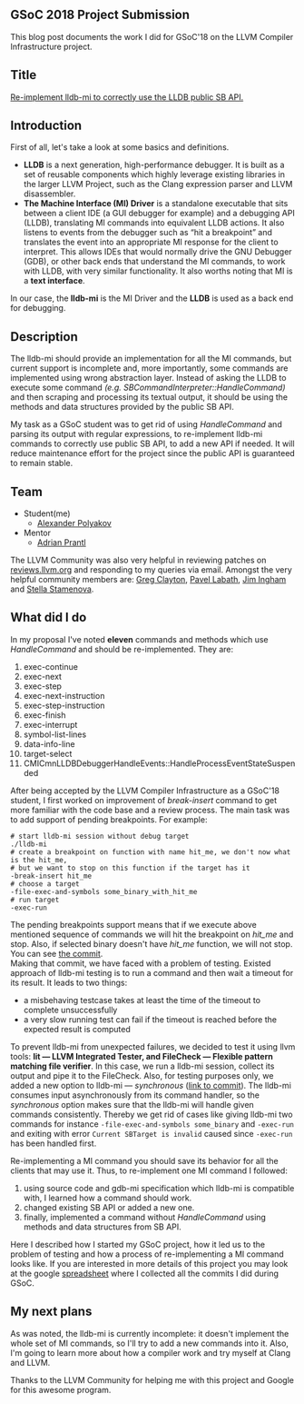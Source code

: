 ## GSoC 2018 Project Submission
This blog post documents the work I did for GSoC'18 on the LLVM Compiler Infrastructure project.

## Title
[Re-implement lldb-mi to correctly use the LLDB public SB API.](http://llvm.org/OpenProjects.html#lldb-reimplement-lldb-mi)

## Introduction
First of all, let's take a look at some basics and definitions.  
* **LLDB** is a next generation, high-performance debugger. It is built as a set of reusable components which highly leverage existing libraries in the larger LLVM Project, such as the Clang expression parser and LLVM disassembler.  
* **The Machine Interface (MI) Driver** is a standalone executable that sits between a client IDE (a GUI debugger for example) and a debugging API (LLDB), translating MI commands into equivalent LLDB actions. It also listens to events from the debugger such as “hit a breakpoint” and translates the event into an appropriate MI response for the client to interpret. This allows IDEs that would normally drive the GNU Debugger (GDB), or other back ends that understand the MI commands, to work with LLDB, with very similar functionality. It also worths noting that MI is a **text interface**.

In our case, the **lldb-mi** is the MI Driver and the **LLDB** is used as a back end for debugging.

## Description
The lldb-mi should provide an implementation for all the MI commands, but current support is incomplete and, more importantly, some commands are implemented using wrong abstraction layer. Instead of asking the LLDB to execute some command _(e.g. SBCommandInterpreter::HandleCommand)_ and then scraping and processing its textual output, it should be using the methods and data structures provided by the public SB API.  

My task as a GSoC student was to get rid of using _HandleCommand_ and parsing its output with regular expressions, to re-implement lldb-mi commands to correctly use public SB API, to add a new API if needed. It will reduce maintenance effort for the project since the public API is guaranteed to remain stable.

## Team
* Student(me)
  * [Alexander Polyakov](https://reviews.llvm.org/p/apolyakov)
* Mentor
  * [Adrian Prantl](https://reviews.llvm.org/p/aprantl/) 

The LLVM Community was also very helpful in reviewing patches on [reviews.llvm.org](reviews.llvm.org) and responding to my queries via email. Amongst the very helpful community members are: [Greg Clayton](https://reviews.llvm.org/p/clayborg/), [Pavel Labath](https://reviews.llvm.org/p/labath/), [Jim Ingham](https://reviews.llvm.org/p/jingham/) and [Stella Stamenova](https://reviews.llvm.org/p/stella.stamenova/).

## What did I do
In my proposal I've noted **eleven** commands and methods which use _HandleCommand_ and should be re-implemented. They are:
1. exec-continue
1. exec-next
1. exec-step
1. exec-next-instruction
1. exec-step-instruction
1. exec-finish
1. exec-interrupt
1. symbol-list-lines
1. data-info-line
1. target-select
1. CMICmnLLDBDebuggerHandleEvents::HandleProcessEventStateSuspended

After being accepted by the LLVM Compiler Infrastructure as a GSoC'18 student, I first worked on improvement of _break-insert_ command to get more familiar with the code base and a review process. The main task was to add support of pending breakpoints. For example:
```
# start lldb-mi session without debug target
./lldb-mi
# create a breakpoint on function with name hit_me, we don't now what is the hit_me,
# but we want to stop on this function if the target has it
-break-insert hit_me
# choose a target
-file-exec-and-symbols some_binary_with_hit_me
# run target
-exec-run
```
The pending breakpoints support means that if we execute above mentioned sequence of commands we will hit the breakpoint on _hit_me_ and stop. Also, if selected binary doesn't have _hit_me_ function, we will not stop. You can see [the commit](https://github.com/llvm-mirror/lldb/commit/26acfa38acd28a4fe345ef9d1268c8959f24c319).  
Making that commit, we have faced with a problem of testing. Existed approach of lldb-mi testing is to run a command and then wait a timeout for its result. It leads to two things:
* a misbehaving testcase takes at least the time of the timeout to complete unsuccessfully
* a very slow running test can fail if the timeout is reached before the expected result is computed

To prevent lldb-mi from unexpected failures, we decided to test it using llvm tools: **lit &mdash; LLVM Integrated Tester, and FileCheck &mdash; Flexible pattern matching file verifier**. In this case, we run a lldb-mi session, collect its output and pipe it to the FileCheck. Also, for testing purposes only, we added a new option to lldb-mi &mdash; _synchronous_ ([link to commit](https://github.com/llvm-mirror/lldb/commit/46982f26bc4f11492a81370876cf012fd80d3810)). The lldb-mi consumes input asynchronously from its command handler, so the _synchronous_ option makes sure that the lldb-mi will handle given commands consistently. Thereby we get rid of cases like giving lldb-mi two commands for instance `-file-exec-and-symbols some_binary` and `-exec-run` and exiting with error `Current SBTarget is invalid` caused since `-exec-run` has been handled first.  

Re-implementing a MI command you should save its behavior for all the clients that may use it. Thus, to re-implement one MI command I followed:
1. using source code and gdb-mi specification which lldb-mi is compatible with, I learned how a command should work.
2. changed existing SB API or added a new one.
3. finally, implemented a command without _HandleCommand_ using methods and data structures from SB API.

Here I described how I started my GSoC project, how it led us to the problem of testing and how a process of re-implementing a MI command looks like. If you are interested in more details of this project you may look at the google [spreadsheet](https://docs.google.com/spreadsheets/d/1B5Ogofs7IdSPg9jKNdMIQy4jd5tKHbOpepiuHPMAR70/edit?usp=sharing) where I collected all the commits I did during GSoC.

## My next plans
As was noted, the lldb-mi is currently incomplete: it doesn't implement the whole set of MI commands, so I'll try to add a new commands into it. Also, I'm going to learn more about how a compiler work and try myself at Clang and LLVM.

Thanks to the LLVM Community for helping me with this project and Google for this awesome program.
